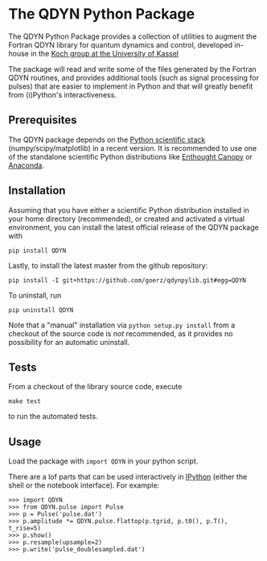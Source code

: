 # The QDYN Python Package

The QDYN Python Package provides a collection of utilities to augment the
Fortran QDYN library for quantum dynamics and control, developed in-house in the
[Koch group at the University of Kassel][AGKOCH]

The package will read and write some of the files generated
by the Fortran QDYN routines, and provides additional tools (such as signal
processing for pulses) that are easier to implement in Python and that will
greatly benefit from (i)Python's interactiveness.


## Prerequisites ##

The QDYN package depends on the [Python scientific stack][Scipy]
(numpy/scipy/matplotlib) in a recent version. It is recommended to use one of
the standalone scientific Python distributions like [Enthought Canopy][EPD]
or [Anaconda][].

## Installation ##

Assuming that you have either a scientific Python distribution installed in your
home directory (recommended), or created and activated a virtual environment,
you can install the latest official release of the QDYN package with

    pip install QDYN

Lastly, to install the latest master from the github repository:

    pip install -I git+https://github.com/goerz/qdynpylib.git#egg=QDYN

To uninstall, run

    pip uninstall QDYN

Note that a "manual" installation via `python setup.py install` from a checkout
of the source code is *not* recommended, as it provides no possibility for an
automatic uninstall.

## Tests ##

From a checkout of the library source code, execute

    make test

to run the automated tests.

## Usage ##

Load the package with `import QDYN` in your python script.

There are a lof parts that can be used interactively in
[IPython][] (either the shell or the notebook interface).
For example:

    >>> import QDYN
    >>> from QDYN.pulse import Pulse
    >>> p = Pulse('pulse.dat')
    >>> p.amplitude *= QDYN.pulse.flattop(p.tgrid, p.t0(), p.T(), t_rise=5)
    >>> p.show()
    >>> p.resample(upsample=2)
    >>> p.write('pulse_doublesampled.dat')


[AGKOCH]: http://www.uni-kassel.de/fb10/en/institutes/physics/research-groups/quantum-dynamics-and-control/homepage.html
[VE]: http://bitbucket.org/ianb/virtualenv/raw/tip/virtualenv.py
[EPD]: https://www.enthought.com/products/canopy/
[Scipy]: http://www.scipy.org
[IPython]: http://ipython.org
[Anaconda]: https://store.continuum.io/cshop/anaconda/
